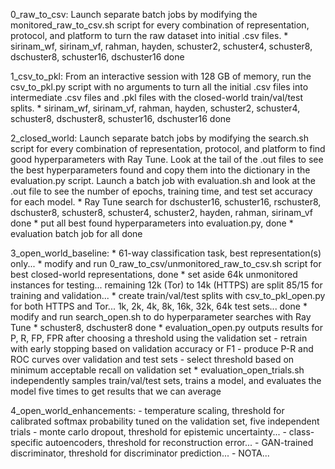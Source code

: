 0_raw_to_csv: Launch separate batch jobs by modifying the monitored_raw_to_csv.sh script for every combination of representation, protocol, and platform to turn the raw dataset into initial .csv files.
    * sirinam_wf, sirinam_vf, rahman, hayden, schuster2, schuster4, schuster8, dschuster8, schuster16, dschuster16 done

1_csv_to_pkl: From an interactive session with 128 GB of memory, run the csv_to_pkl.py script with no arguments to turn all the initial .csv files into intermediate .csv files and .pkl files with the closed-world train/val/test splits.
    * sirinam_wf, sirinam_vf, rahman, hayden, schuster2, schuster4, schuster8, dschuster8, schuster16, dschuster16 done

2_closed_world: Launch separate batch jobs by modifying the search.sh script for every combination of representation, protocol, and platform to find good hyperparameters with Ray Tune. Look at the tail of the .out files to see the best hyperparameters found and copy them into the dictionary in the evaluation.py script. Launch a batch job with evaluation.sh and look at the .out file to see the number of epochs, training time, and test set accuracy for each model.
    * Ray Tune search for dschuster16, schuster16, rschuster8, dschuster8, schuster8, schuster4, schuster2, hayden, rahman, sirinam_vf done
    * put all best found hyperparameters into evaluation.py, done
    * evaluation batch job for all done

3_open_world_baseline: 
    * 61-way classification task, best representation(s) only...
    * modify and run 0_raw_to_csv/unmonitored_raw_to_csv.sh script for best closed-world representations, done
    * set aside 64k unmonitored instances for testing... remaining 12k (Tor) to 14k (HTTPS) are split 85/15 for training and validation...
    * create train/val/test splits with csv_to_pkl_open.py for both HTTPS and Tor... 1k, 2k, 4k, 8k, 16k, 32k, 64k test sets... done
    * modify and run search_open.sh to do hyperparameter searches with Ray Tune
        * schuster8, dschuster8 done
    * evaluation_open.py outputs results for P, R, FP, FPR after choosing a threshold using the validation set
        - retrain with early stopping based on validation accuracy or F1
        - produce P-R and ROC curves over validation and test sets
        - select threshold based on minimum acceptable recall on validation set
    * evaluation_open_trials.sh independently samples train/val/test sets, trains a model, and evaluates the model five times to get results that we can average

4_open_world_enhancements:
    - temperature scaling, threshold for calibrated softmax probability tuned on the validation set, five independent trials
    - monte carlo dropout, threshold for epistemic uncertainty...
    - class-specific autoencoders, threshold for reconstruction error...
    - GAN-trained discriminator, threshold for discriminator prediction...
    - NOTA...
